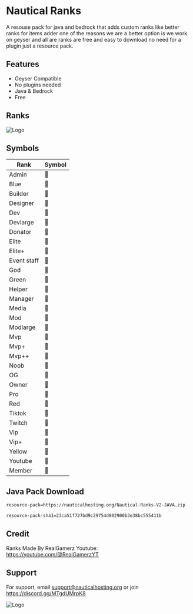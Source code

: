 
#  Nautical Ranks

A resouse pack for java and bedrock that adds custom ranks like better ranks for items adder one of the reasons we are a better option is we work on geyser and all are ranks are free and easy to download no need for a plugin just a resource pack.




## Features

- Geyser Compatible
- No plugins needed
- Java & Bedrock
- Free


## Ranks
![Logo](https://i.postimg.cc/B6zn02n0/IMG-20240406-231129.jpg)

## Symbols

| Rank             | Symbol                                                                |
| ----------------- | ------------------------------------------------------------------ |
| Admin  |  |
| Blue   |  |
| Builder |  |
| Designer |  |
| Dev |  |
| Devlarge |  |
| Donator |  |
| Elite |  |
| Elite+ |  |
| Event staff |  |
| God |  |
| Green |  |
| Helper |  |
| Manager |  |
| Media |  |
| Mod |  |
| Modlarge |  |
| Mvp |  |
| Mvp+ |  |
| Mvp++ |  |
| Noob |  |
| OG |  |
| Owner |  |
| Pro |  |
| Red |  |
| Tiktok |  |
| Twitch |  |
| Vip |  |
| Vip+ |  |
| Yellow |  |
| Youtube |  |
| Member |  |






## Java Pack Download
```bash
resource-pack=https://nauticalhosting.org/Nautical-Ranks-V2-JAVA.zip
```
```bash
resource-pack-sha1=23ca51f727bd9c29754d802900b3e38bc555411b
```

## Credit
Ranks Made By RealGamerz
Youtube: https://youtube.com/@RealGamerzYT

## Support

For support, email support@nauticalhosting.org or join https://discord.gg/MTgdUMrpK8


![Logo](https://i.postimg.cc/gj6SSb7W/Nautical-Services-Bot.png)
